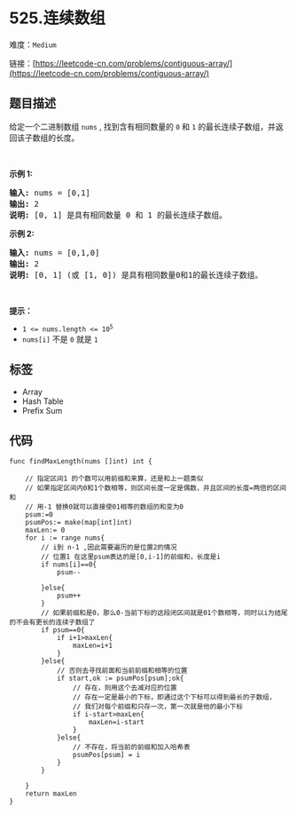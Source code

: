 # 525.连续数组

难度：`Medium`

 链接：[https://leetcode-cn.com/problems/contiguous-array/](https://leetcode-cn.com/problems/contiguous-array/)

## 题目描述

<p>给定一个二进制数组 <code>nums</code> , 找到含有相同数量的 <code>0</code> 和 <code>1</code> 的最长连续子数组，并返回该子数组的长度。</p>

<p> </p>

<p><strong>示例 1:</strong></p>

<pre>
<strong>输入:</strong> nums = [0,1]
<strong>输出:</strong> 2
<strong>说明:</strong> [0, 1] 是具有相同数量 0 和 1 的最长连续子数组。</pre>

<p><strong>示例 2:</strong></p>

<pre>
<strong>输入:</strong> nums = [0,1,0]
<strong>输出:</strong> 2
<strong>说明:</strong> [0, 1] (或 [1, 0]) 是具有相同数量0和1的最长连续子数组。</pre>

<p> </p>

<p><strong>提示：</strong></p>

<ul>
	<li><code>1 <= nums.length <= 10<sup>5</sup></code></li>
	<li><code>nums[i]</code> 不是 <code>0</code> 就是 <code>1</code></li>
</ul>

## 标签

 - Array 
 - Hash Table 
 - Prefix Sum 

## 代码

```golang
func findMaxLength(nums []int) int {

    // 指定区间1 的个数可以用前缀和来算，还是和上一题类似
    // 如果指定区间内0和1个数相等，则区间长度一定是偶数，并且区间的长度=两倍的区间和
    // 用-1 替换0就可以直接使01相等的数组的和变为0
    psum:=0
    psumPos:= make(map[int]int)
    maxLen:= 0
    for i := range nums{
        // i到 n-1 ,因此需要遍历的是位置2的情况
        // 位置1 在这里psum表达的是[0,i-1]的前缀和，长度是i
        if nums[i]==0{
            psum--

        }else{
            psum++
        }
        // 如果前缀和是0，那么0-当前下标的这段闭区间就是01个数相等，同时以i为结尾的不会有更长的连续子数组了
        if psum==0{
            if i+1>maxLen{
                maxLen=i+1
            }
        }else{
            // 否则去寻找前面和当前前缀和相等的位置
            if start,ok := psumPos[psum];ok{
                // 存在，则用这个去减对应的位置
                // 存在一定是最小的下标，即通过这个下标可以得到最长的子数组，
                // 我们对每个前缀和只存一次，第一次就是他的最小下标
                if i-start>maxLen{
                    maxLen=i-start
                }
            }else{
                // 不存在，将当前的前缀和加入哈希表
                psumPos[psum] = i 
            }
        }
        
    }
    return maxLen
}
```
